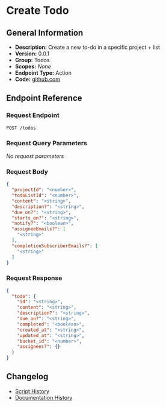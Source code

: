 <!-- BEGIN GENERATED CONTENT -->
# Create Todo

## General Information

- **Description:** Create a new to-do in a specific project + list
- **Version:** 0.0.1
- **Group:** Todos
- **Scopes:** _None_
- **Endpoint Type:** Action
- **Code:** [github.com](https://github.com/NangoHQ/integration-templates/tree/main/integrations/basecamp/actions/create-todo.ts)


## Endpoint Reference

### Request Endpoint

`POST /todos`

### Request Query Parameters

_No request parameters_

### Request Body

```json
{
  "projectId": "<number>",
  "todoListId": "<number>",
  "content": "<string>",
  "description?": "<string>",
  "due_on?": "<string>",
  "starts_on?": "<string>",
  "notify?": "<boolean>",
  "assigneeEmails?": [
    "<string>"
  ],
  "completionSubscriberEmails?": [
    "<string>"
  ]
}
```

### Request Response

```json
{
  "todo": {
    "id": "<string>",
    "content": "<string>",
    "description?": "<string>",
    "due_on?": "<string>",
    "completed": "<boolean>",
    "created_at": "<string>",
    "updated_at": "<string>",
    "bucket_id": "<number>",
    "assignees?": {}
  }
}
```

## Changelog

- [Script History](https://github.com/NangoHQ/integration-templates/commits/main/integrations/basecamp/actions/create-todo.ts)
- [Documentation History](https://github.com/NangoHQ/integration-templates/commits/main/integrations/basecamp/actions/create-todo.md)

<!-- END  GENERATED CONTENT -->

